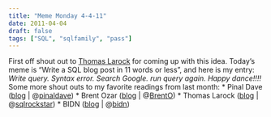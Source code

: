 ```yaml
---
title: "Meme Monday 4-4-11"
date: 2011-04-04
draft: false
tags: ["SQL", "sqlfamily", "pass"]
---
```



First off shout out to [Thomas Larock](http://thomaslarock.com/2011/04/welcome-to-meme-monday/) for coming up with this idea. Today’s meme is “Write a SQL blog post in 11 words or less”, and here is my entry: _Write query. Syntax error. Search Google. run query again. Happy dance!!!!_ Some more shout outs to my favorite readings from last month: * Pinal Dave ([blog](http://blog.sqlauthority.com/) | @[pinaldave](http://twitter.com/pinaldave)) * Brent Ozar ([blog](http://brentozar.com/) | @[BrentO](http://twitter.com/BrentO)) * Thomas Larock ([blog](http://thomaslarock.com/) | @[sqlrockstar](http://twitter.com/SQLRockstar)) * BIDN ([blog](http://www.bidn.com/blogs/) | @[bidn](http://twitter.com/bidn))